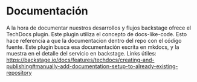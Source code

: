 # Documentación

A la hora de documentar nuestros desarrollos y flujos backstage ofrece el TechDocs plugin. Este plugin utiliza el concepto de docs-like-code.
Esto hace referencia a que la documentacion dentro del repo con el código fuente. Este plugin busca esa documentación escrita en mkdocs, y la muestra en el detalle del servicio en backstage.
Links útiles:
https://backstage.io/docs/features/techdocs/creating-and-publishing#manually-add-documentation-setup-to-already-existing-repository
